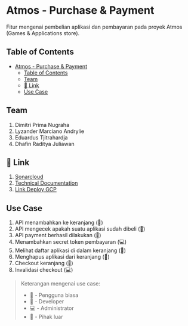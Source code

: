 # Atmos - Purchase & Payment

Fitur mengenai pembelian aplikasi dan pembayaran pada proyek Atmos (Games & Applications store).

## Table of Contents

- [Atmos - Purchase \& Payment](#atmos---purchase--payment)
  - [Table of Contents](#table-of-contents)
  - [Team](#team)
  - [🔗 Link](#-link)
  - [Use Case](#use-case)

## Team

1. Dimitri Prima Nugraha
2. Lyzander Marciano Andrylie
3. Eduardus Tjitrahardja
4. Dhafin Raditya Juliawan

## 🔗 Link

1. [Sonarcloud](https://sonarcloud.io/project/overview?id=atmos-purchase-payment)
2. [Technical Documentation](https://drive.google.com/drive/folders/1JKYtOgqJ9fUbi6tyM-ledqqSAByglviE?usp=sharing)
3. [Link Deploy GCP](http://34.87.96.117)

## Use Case

1. API menambahkan ke keranjang (🙋)
2. API mengecek apakah suatu aplikasi sudah dibeli (🙋)
3. API payment berhasil dilakukan (🤖)
4. Menambahkan secret token pembayaran (💻)
5. Melihat daftar aplikasi di dalam keranjang (🙋)
6. Menghapus aplikasi dari keranjang (🙋)
7. Checkout keranjang (🙋)
8. Invalidasi checkout (💻)

> Keterangan mengenai use case:
> 
> - 🙋 - Pengguna biasa
> - 🧑‍ - Developer
> - 💻 - Administrator
> - 🤖 - Pihak luar
